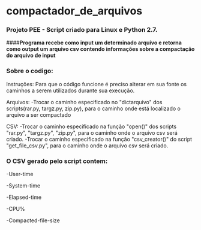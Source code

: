 # compactador_de_arquivos
### __Projeto PEE - Script criado para Linux e Python 2.7.__
####__Programa recebe como input um determinado arquivo e retorna como output um arquivo csv contendo informações sobre a compactação do arquivo de input__

### __Sobre o codigo:__
Instruções:
Para que o código funcione é preciso alterar em sua fonte os caminhos a serem utilizados durante sua execução.

Arquivos:
-Trocar o caminho especificado no "dictarquivo" dos scripts(rar.py, targz.py, zip.py), para o caminho onde está localizado o arquivo a ser compactado

CSV:
-Trocar o caminho especificado na função "open()" dos scripts "rar.py", "targz.py", "zip.py", para o caminho onde o arquivo csv será criado.
-Trocar o caminho especificado na função "csv_creator()" do script "get_file_csv.py", para o caminho onde o arquivo csv será criado.
 
### __O CSV gerado pelo script contem:__

-User-time

-System-time

-Elapsed-time

-CPU%

-Compacted-file-size
